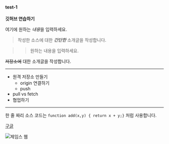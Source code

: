 #### test-1
**깃허브 연습하기**

여기에 원하는 *내용*을 입력하세요.

>작성한 소스에 대한 ***간단한*** 소개글을 작성합니다.

>>원하는 내용을 입력하세요.

~~저장소에~~ 대한 소개글을 작성합니다.

*********************

- 원격 저장소 만들기
  - origin 연결하기
  - push
- pull vs fetch
- 협업하기

***
한 줄 짜리 소스 코드는 `function add(x,y) { return x + y;}` 처럼 사용합니다.

[구글](https://www.google.co.kr/, "검색 끝판 왕")

![제임스 웹](https://imgnews.pstatic.net/image/277/2022/07/13/0005117057_001_20220713112501402.png?type=w647)

